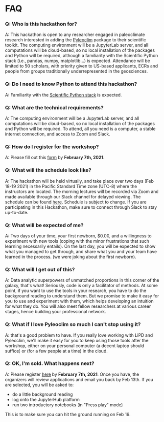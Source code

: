 # FAQ

### Q: Who is this hackathon for?

A: This hackathon is open to any researcher engaged in paleoclimate research interested in adding the [Pyleoclim](https://pyleoclim-util.readthedocs.io/en/stable/) package to their scientific toolkit. The computing environment will be a JupyterLab server, and all computations will be cloud-based, so no local installation of the packages and Python will be required, although a familiarity with the Scientific Python stack (i.e., pandas, numpy, matplotlib...) is expected. Attendance will be limited to 50 scholars, with priority given to US-based applicants, ECRs and people from groups traditionally underrepresented in the geosciences.

### Q: Do I need to know Python to attend this hackathon?

A: Familiarity with the [Scientific Python stack](https://barbagroup.github.io/essential_skills_RRC/jupyter/1/) is expected.

### Q: What are the technical requirements?

A: The computing environment will be a JupyterLab server, and all computations will be cloud-based, so no local installation of the packages and Python will be required. To attend, all you need is a computer, a stable internet connection, and access to Zoom and Slack.

### Q: How do I register for the workshop?

A: Please fill out this [form](https://forms.gle/Kaj44ZVGsCwJLvvB6) by **February 7th, 2021**.

### Q: What will the schedule look like?

A: The hackathon will be held virtually, and take place over two days (Feb 18-19 2021) in the Pacific Standard Time zone (UTC-8) where the instructors are located. The morning lectures will be recorded via Zoom and made available through our Slack channel for delayed viewing. The schedule can be found [here](https://linkedearth.github.io/paleoHackathon/schedule). Schedule is subject to change. If you are participating in this Hackathon, make sure to connect through Slack to stay up-to-date.

### Q: What will be expected of me?

A: Two days of your time, your first newborn, $0.00, and a willingness to experiment with new tools (coping with the minor frustrations that such learning necessarily entails). On the last day, you will be expected to show what you managed to get through, and share what you and your team have learned in the process.  (we were joking about the first newborn).

### Q: What will I get out of this?

A: Data analytic superpowers of unmatched proportions in this corner of the galaxy, that's what! Seriously, code is only a facilitator of methods. At some point, if you want to use the tools in your research, you have to do the background reading to understand them. But we promise to make it easy for you to use and experiment with them, which helps developing an intuition for what they do.  You will also meet fellow researchers at various career stages, hence building your professional network.

### Q: What if I love Pyleoclim so much I can't stop using it?

A: that's a good problem to have. If you really love working with LiPD and Pyleoclim, we'll make it easy for you to keep using those tools after the workshop, either on your personal computer (a decent laptop should suffice) or (for a few people at a time) in the cloud.

### Q: OK, I'm sold. What happens next?

A: Please register [here](https://forms.gle/Kaj44ZVGsCwJLvvB6) by **February 7th, 2021**. Once you have, the organizers will review applications and email you back by Feb 13th. If you are selected, you will be asked to:
- do a little background reading
- log onto the JupyterHub platform
- run two introductory notebooks (in "Press play" mode)

This is to make sure you can hit the ground running on Feb 19.
